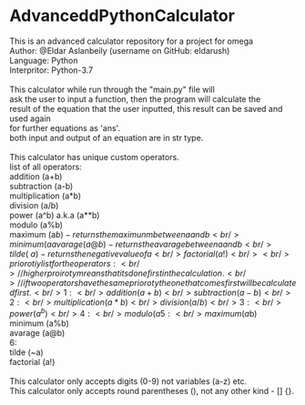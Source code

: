 # AdvanceddPythonCalculator
This is an advanced calculator repository for a project for omega <br />
Author: @Eldar Aslanbeily (username on GitHub: eldarush) <br />
Language: Python <br />
Interpritor: Python-3.7 <br />
<br />
This calculator while run through the "main.py" file will <br />
ask the user to input a function, then the program will calculate the  <br />
result of the equation that the user inputted, this result can be saved and used again <br />
for further equations as 'ans'. <br />
both input and output of an equation are in str type. <br />
<br />
This calculator has unique custom operators. <br />
list of all operators:<br />
  addition (a+b) <br />
  subtraction (a-b) <br />
  multiplication (a*b) <br />
  division (a/b) <br />
  power (a^b) a.k.a (a**b) <br />
  modulo (a%b) <br />
  maximum (a$b) - returns the maximunm between a and b <br />
  minimum (a%b) - returns the minimum between a and b <br />
  avarage (a@b) - returns the avarage between a and b <br />
  tilde (~a) - returns the negative value of a <br />
  factorial (a!) <br />
  <br />
priorotiy list for the operators: <br />
// higher proiroty mreans that its done first in the calculation. <br />
// if two operators have the same prioroty the one that comes first will be calculated first. <br />
  1: <br />
    addition (a+b) <br />
    subtraction (a-b) <br />
  2: <br />
    multiplication (a*b) <br />
    division (a/b) <br />
  3: <br />
    power (a^b) <br />
  4: <br />
    modulo (a%b) <br />
  5: <br />
    maximum (a$b) <br />
    minimum (a%b) <br />
    avarage (a@b) <br />
  6: <br />
    tilde (~a) <br />
    factorial (a!) <br />
  <br />
This calculator only accepts digits (0-9) not variables (a-z) etc.  <br />
This calculator only accepts round parentheses (), not any other kind - [] {}. <br />

